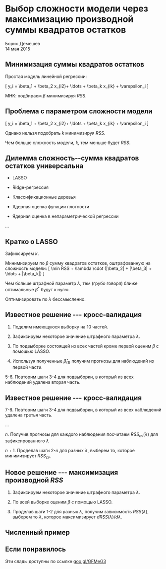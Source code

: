 # Выбор сложности модели через максимизацию производной суммы квадратов остатков
Борис Демешев  
14 мая 2015  

## Минимизация суммы квадратов остатков

Простая модель линейной регрессии:

\[
y_i = \beta_1 + \beta_2 x_{i2}+ \ldots + \beta_k x_{ik} + \varepsilon_i
\]


МНК: подбираем $\beta$ минимизируя $RSS$.


## Проблема с параметром сложности модели

\[
y_i = \beta_1 + \beta_2 x_{i2}+ \ldots + \beta_k x_{ik} + \varepsilon_i
\]

Однако нельзя подобрать $k$ минимизируя $RSS$. 

Чем больше сложность модели, $k$, тем меньше будет $RSS$.

## Дилемма сложность--сумма квадратов остатков универсальна

* LASSO

* Ridge-регрессия

* Классификационные деревья
 
* Ядерная оценка функции плотности

* Ядерная оценка в непараметрической регрессии

...

## Кратко о LASSO

Зафиксируем $k$.

Минимизируем по $\beta$ сумму квадратов остатков, оштрафованную на сложность модели:
\[
\min RSS + \lambda \cdot (|\beta_2| + |\beta_3| + \ldots + |\beta_k|)
\]

Чем больше штрафной параметр $\lambda$, тем (грубо говоря) ближе оптимальные $\beta^*$ будут к нулю.

Оптимизировать по $\lambda$ бессмысленно. 


## Известное решение --- кросс-валидация

1. Поделим имеющуюся выборку на 10 частей.

2. Зафиксируем некоторое значение штрафного параметра $\lambda$.

3. По подвыборке состоящей из всех частей кроме первой оценим $\beta$ с помощью LASSO.

4. Используя полученные $\hat{\beta}_{(1)}$ получим прогнозы для наблюдений из первой части.

5-6. Повторим шаги 3-4 для подвыборки, в который из всех наблюдений удалена вторая часть.

## Известное решение --- кросс-валидация

7-8. Повторим шаги 3-4 для подвыборки, в который из всех наблюдений удалена третья часть.

...

$n$. Получив прогнозы для каждого наблюдения посчитаем $RSS_{cv}(\lambda)$ для зафиксированного $\lambda$

$n+1$. Проделав шаги 2-$n$ для разных $\lambda$, выберем то, которое минимизирует $RSS_{cv}$.


## Новое решение --- максимизация производной $RSS$

1. Зафиксируем некоторое значение штрафного параметра $\lambda$.

2. По всей выборке оценим $\beta$ с помощью LASSO.

3. Проделав шаги 1-2 для разных $\lambda$, получим зависимость $RSS(\lambda)$, выберем то $\lambda$, которое максимизирует $dRSS(\lambda)/d\lambda$.


## Численный пример



## Если понравилось

Эти слады доступны по ссылке [goo.gl/GFMeG3](https://github.com/bdemeshev/max_drss)





